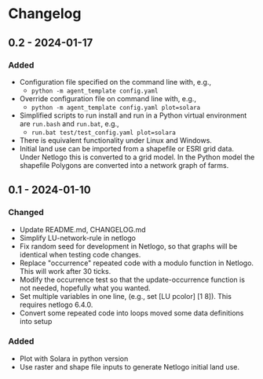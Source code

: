# Changelog

## 0.2 - 2024-01-17

### Added
- Configuration file specified on the command line with, e.g.,
  - ```python -m agent_template config.yaml```
- Override configuration file on command line with, e.g.,
  - ```python -m agent_template config.yaml plot=solara```
- Simplified scripts to run install and run in a Python virtual environment are `run.bash` and `run.bat`, e.g., 
  - ```run.bat test/test_config.yaml plot=solara```
- There is equivalent functionality under Linux and Windows.
- Initial land use can be imported from a shapefile or ESRI grid data.  Under Netlogo this is converted to a grid model. In the Python model the shapefile Polygons are converted into a network graph of farms.

## 0.1 - 2024-01-10

### Changed
- Update README.md, CHANGELOG.md
- Simplify LU-network-rule in netlogo
- Fix random seed for development in Netlogo, so that graphs will be identical when testing code changes.
- Replace "occurrence" repeated code with a modulo function in Netlogo. This will work after 30 ticks.
- Modify the occurrence test so that the update-occurrence function is not needed, hopefully what you wanted.
- Set multiple variables in one line, (e.g., set [LU pcolor] [1 8]). This requires netlogo 6.4.0.
- Convert some repeated code into loops moved some data definitions into setup

### Added
- Plot with Solara in python version
- Use raster and shape file inputs to generate Netlogo initial land use.
